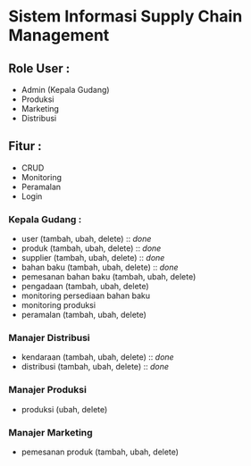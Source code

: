# Sistem Informasi Supply Chain Management

## Role User :
- Admin (Kepala Gudang)
- Produksi
- Marketing
- Distribusi

## Fitur :
- CRUD
- Monitoring
- Peramalan
- Login





### Kepala Gudang :
- user (tambah, ubah, delete) :: *done*
- produk (tambah, ubah, delete) :: *done*
- supplier (tambah, ubah, delete) :: *done*
- bahan baku (tambah, ubah, delete) :: *done*
- pemesanan bahan baku (tambah, ubah, delete)
- pengadaan (tambah, ubah, delete)
- monitoring persediaan bahan baku
- monitoring produksi
- peramalan (tambah, ubah, delete)

### Manajer Distribusi
- kendaraan (tambah, ubah, delete) :: *done*
- distribusi (tambah, ubah, delete) :: *done*

### Manajer Produksi
- produksi (ubah, delete) 

### Manajer Marketing
- pemesanan produk (tambah, ubah, delete)


